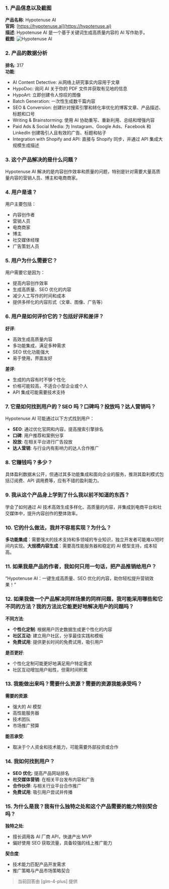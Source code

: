 ### 1. 产品信息以及截图

**产品名称**: Hypotenuse AI  
**官网**: [https://hypotenuse.ai](https://hypotenuse.ai)  
**描述**: Hypotenuse AI 是一个基于关键词生成高质量内容的 AI 写作助手。  
**截图**: ![Hypotenuse AI](https://cdn-images.toolify.ai/image/a9f3b381bbbe0cb8e78074d6f712f750.jpeg)

### 2. 产品的数据分析

**排名**: 317  
**功能**:
- AI Content Detective: 从网络上研究事实内容用于文章
- HypoDoc: 询问 AI 关于你的 PDF 文件并获取有见地的信息
- HypoArt: 立即创建令人惊叹的图像
- Batch Generation: 一次性生成数千篇内容
- SEO & Conversion: 创建针对搜索引擎和转化率优化的博客文章、产品描述、标题和口号
- Writing & Brainstorming: 使用 AI 协助重写、重新利用、总结和增强内容
- Paid Ads & Social Media: 为 Instagram、Google Ads、Facebook 和 LinkedIn 创建吸引人且有效的广告、标题和帖子
- Integration with Shopify and API: 直接与 Shopify 同步，并通过 API 集成大规模生成描述

### 3. 这个产品解决的是什么问题？

Hypotenuse AI 解决的是内容创作效率和质量的问题，特别是针对需要大量高质量内容的营销人员、博主和电商商家。

### 4. 用户是谁？

用户主要包括：
- 内容创作者
- 营销人员
- 电商商家
- 博主
- 社交媒体经理
- 广告策划人员

### 5. 用户为什么需要它？

用户需要它是因为：
- 提高内容创作效率
- 生成高质量、SEO 优化的内容
- 减少人工写作的时间和成本
- 提供多样化的内容形式（文章、图像、广告等）

### 6. 用户是如何评价它的？包括好评和差评？

**好评**:
- 高效生成高质量内容
- 多功能集成，满足多种需求
- SEO 优化功能强大
- 易于使用，界面友好

**差评**:
- 生成的内容有时不够个性化
- 价格可能较高，不适合小型企业或个人
- API 集成可能需要技术支持

### 7. 它是如何找到用户的？SEO 吗？口碑吗？投放吗？达人营销吗？

Hypotenuse AI 可能通过以下方式找到用户：
- **SEO**: 通过优化官网和内容，提高搜索引擎排名
- **口碑**: 用户推荐和案例分享
- **投放**: 在相关平台进行广告投放
- **达人营销**: 与行业内有影响力的达人合作推广

### 8. 它赚钱吗？多少？

具体盈利数据未公开，但通过其多功能集成和面向企业的服务，推测其盈利模式包括订阅费、API 调用费等，应有不错的盈利能力。

### 9. 我从这个产品身上学到了什么我以前不知道的东西？

学会了如何通过 AI 技术高效生成多样化、高质量的内容，并集成到电商平台和社交媒体中，提升内容创作的整体效率。

### 10. 它的什么做法，我并不容易实现？为什么？

**多功能集成**：需要强大的技术支持和多领域的专业知识，独立开发者可能难以短时间内实现。**大规模内容生成**：需要高性能服务器和稳定的 AI 模型支持，成本较高。

### 11. 如果我是产品的作者，我如何只用一句话，把产品推销给用户？

“Hypotenuse AI：一键生成高质量、SEO 优化的内容，助你轻松提升营销效果！”

### 12. 如果我做一个产品解决同样场景的同样问题，我可能采用哪些和它不同的方法？我的方法比它能更好地解决用户的问题吗？

**不同方法**:
- **个性化定制**: 根据用户历史数据生成更个性化的内容
- **社区互动**: 建立用户社区，分享最佳实践和模板
- **免费试用**: 提供更长时间的免费试用，吸引用户

**是否更好**:
- 个性化定制可能更好地满足用户特定需求
- 社区互动增加用户粘性，但需时间积累

### 13. 我能做出来吗？需要什么资源？需要的资源我能承受吗？

**需要的资源**:
- 强大的 AI 模型
- 高性能服务器
- 技术团队
- 市场推广预算

**能否承受**:
- 取决于个人资金和技术能力，可能需要外部投资或合作

### 14. 我如何找到用户？

- **SEO 优化**: 提高产品网站排名
- **社交媒体营销**: 在相关平台发布内容和广告
- **合作伙伴**: 与相关行业平台合作推广
- **免费试用**: 吸引用户尝试并传播

### 15. 为什么是我？我有什么独特之处和这个产品需要的能力特别契合吗？

**独特之处**:
- 擅长调用各 AI 厂商 API，快速产出 MVP
- 偏好使用 SEO 获取流量，具备较强的线上推广能力

**契合度**:
- 技术能力匹配产品开发需求
- 推广策略与产品市场策略契合

> 当前回答由 [glm-4-plus] 提供